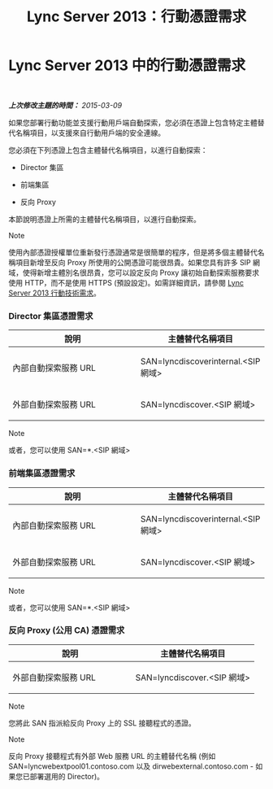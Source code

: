 ﻿---
title: Lync Server 2013：行動憑證需求
TOCTitle: 行動憑證需求
ms:assetid: bb0e97af-cf60-4271-a0ab-654429d884ea
ms:mtpsurl: https://technet.microsoft.com/zh-tw/library/Hh690044(v=OCS.15)
ms:contentKeyID: 49292128
ms.date: 08/10/2015
mtps_version: v=OCS.15
ms.translationtype: HT
---

# Lync Server 2013 中的行動憑證需求

 

_**上次修改主題的時間：** 2015-03-09_

如果您部署行動功能並支援行動用戶端自動探索，您必須在憑證上包含特定主體替代名稱項目，以支援來自行動用戶端的安全連線。

您必須在下列憑證上包含主體替代名稱項目，以進行自動探索：

  - Director 集區

  - 前端集區

  - 反向 Proxy

本節說明憑證上所需的主體替代名稱項目，以進行自動探索。

> [!NOTE]  
> 使用內部憑證授權單位重新發行憑證通常是很簡單的程序，但是將多個主體替代名稱項目新增至反向 Proxy 所使用的公開憑證可能很昂貴。如果您具有許多 SIP 網域，使得新增主體別名很昂貴，您可以設定反向 Proxy 讓初始自動探索服務要求使用 HTTP，而不是使用 HTTPS (預設設定)。如需詳細資訊，請參閱 <a href="lync-server-2013-technical-requirements-for-mobility.md">Lync Server 2013 行動技術需求</a>。



### Director 集區憑證需求

<table>
<colgroup>
<col style="width: 50%" />
<col style="width: 50%" />
</colgroup>
<thead>
<tr class="header">
<th>說明</th>
<th>主體替代名稱項目</th>
</tr>
</thead>
<tbody>
<tr class="odd">
<td><p>內部自動探索服務 URL</p></td>
<td><p>SAN=lyncdiscoverinternal.&lt;SIP 網域&gt;</p></td>
</tr>
<tr class="even">
<td><p>外部自動探索服務 URL</p></td>
<td><p>SAN=lyncdiscover.&lt;SIP 網域&gt;</p></td>
</tr>
</tbody>
</table>


> [!NOTE]  
> 或者，您可以使用 SAN=*.&lt;SIP 網域&gt;



### 前端集區憑證需求

<table>
<colgroup>
<col style="width: 50%" />
<col style="width: 50%" />
</colgroup>
<thead>
<tr class="header">
<th>說明</th>
<th>主體替代名稱項目</th>
</tr>
</thead>
<tbody>
<tr class="odd">
<td><p>內部自動探索服務 URL</p></td>
<td><p>SAN=lyncdiscoverinternal.&lt;SIP 網域&gt;</p></td>
</tr>
<tr class="even">
<td><p>外部自動探索服務 URL</p></td>
<td><p>SAN=lyncdiscover.&lt;SIP 網域&gt;</p></td>
</tr>
</tbody>
</table>


> [!NOTE]  
> 或者，您可以使用 SAN=*.&lt;SIP 網域&gt;



### 反向 Proxy (公用 CA) 憑證需求

<table>
<colgroup>
<col style="width: 50%" />
<col style="width: 50%" />
</colgroup>
<thead>
<tr class="header">
<th>說明</th>
<th>主體替代名稱項目</th>
</tr>
</thead>
<tbody>
<tr class="odd">
<td><p>外部自動探索服務 URL</p></td>
<td><p>SAN=lyncdiscover.&lt;SIP 網域&gt;</p></td>
</tr>
</tbody>
</table>


> [!NOTE]  
> 您將此 SAN 指派給反向 Proxy 上的 SSL 接聽程式的憑證。



> [!NOTE]  
> 反向 Proxy 接聽程式有外部 Web 服務 URL 的主體替代名稱 (例如 SAN=lyncwebextpool01.contoso.com 以及 dirwebexternal.contoso.com - 如果您已部署選用的 Director)。


